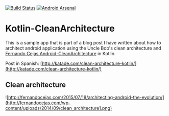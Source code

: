 [![Build Status](https://travis-ci.org/djuarez/Kotlin-CleanArchitecture.svg?branch=master)](https://travis-ci.org/djuarez/Kotlin-CleanArchitecture)
[![Android Arsenal](https://img.shields.io/badge/Android%20Arsenal-Kotlin--CleanArchitecture-green.svg?style=true)](https://android-arsenal.com/details/3/3814)
# Kotlin-CleanArchitecture

This is a sample app that is part of a blog post I have written about how to architect android application using the Uncle Bob's clean architecture and [Fernando Cejas Android-CleanArchitecture](https://github.com/android10/Android-CleanArchitecture) in Kotlin.


Post in Spanish: [http://katade.com/clean-architecture-kotlin/](http://katade.com/clean-architecture-kotlin/)

Clean architecture
-----------------
![http://fernandocejas.com/2015/07/18/architecting-android-the-evolution/](http://fernandocejas.com/wp-content/uploads/2014/09/clean_architecture1.png)

